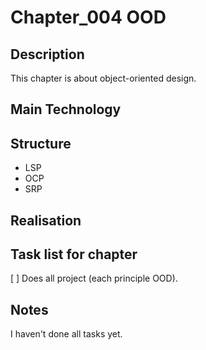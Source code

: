 # Chapter_004 OOD


## Description

This chapter is about object-oriented design.


## Main Technology

	

## Structure

- LSP
- OCP
- SRP

		
## Realisation


## Task list for chapter

[ ] Does all project (each principle OOD). 

 
## Notes


I haven't done all tasks yet.

















